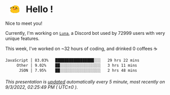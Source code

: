 <h1>   <img src="./spoinky.gif" style="vertical-align:middle;" width="30px">   Hello ! </h1>

Nice to meet you!

Currently, I'm working on <a href='https://github.com/Asgarrrr/Luna'>`Luna`</a>, a Discord bot used by 72999 users with very unique features.

This week, I've worked on ~32 hours of coding, and drinked 0 coffees ☕

```
JavaScript │ 83.03%   █████████████████░░░   29 hrs 22 mins
     Other │ 9.02%    ██░░░░░░░░░░░░░░░░░░   3 hrs 11 mins
      JSON │ 7.95%    ██░░░░░░░░░░░░░░░░░░   2 hrs 48 mins
```

###### This presentation is [updated](https://github.com/Asgarrrr) automatically every 5 minute, most recently on 9/3/2022, 02:25:49 PM ( UTC±0 ).